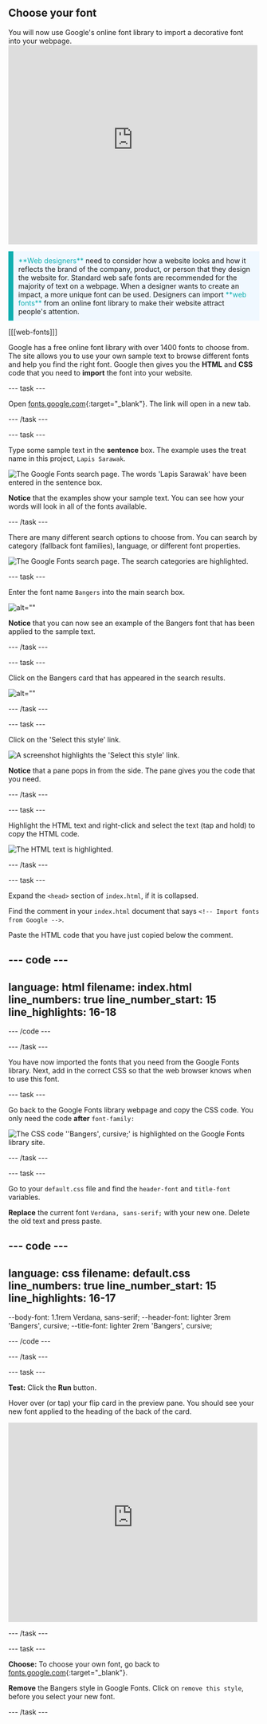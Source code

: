 ## Choose your font

<div style="display: flex; flex-wrap: wrap">
<div style="flex-basis: 200px; flex-grow: 1; margin-right: 15px;">
You will now use Google's online font library to import a decorative font into your webpage. 
</div>
<div>
<iframe src="https://staging-editor.raspberrypi.org/en/embed/viewer/flip-treat-webcards-step-5" width="500" height="400" frameborder="0" marginwidth="0" marginheight="0" allowfullscreen> </iframe>
</div>
</div>

<p style="border-left: solid; border-width:10px; border-color: #0faeb0; background-color: aliceblue; padding: 10px;">
<span style="color: #0faeb0">**Web designers**</span> need to consider how a website looks and how it reflects the brand of the company, product, or person that they design the website for. Standard web safe fonts are recommended for the majority of text on a webpage. When a designer wants to create an impact, a more unique font can be used. Designers can import <span style="color: #0faeb0">**web fonts**</span> from an online font library to make their website attract people's attention.</p>

[[[web-fonts]]]

Google has a free online font library with over 1400 fonts to choose from. The site allows you to use your own sample text to browse different fonts and help you find the right font. Google then gives you the **HTML** and **CSS** code that you need to **import** the font into your website. 

--- task ---

Open [fonts.google.com](https://fonts.google.com/){:target="_blank"}. The link will open in a new tab. 

--- /task ---

--- task ---

Type some sample text in the **sentence** box. The example uses the treat name in this project, `Lapis Sarawak`.

![The Google Fonts search page. The words 'Lapis Sarawak' have been entered in the sentence box.](images/custom.png)

**Notice** that the examples show your sample text. You can see how your words will look in all of the fonts available. 

--- /task ---

There are many different search options to choose from. You can search by category (fallback font families), language, or different font properties. 

![The Google Fonts search page. The search categories are highlighted.](images/search-options.PNG)

--- task ---

Enter the font name `Bangers` into the main search box. 

![alt=""](images/bangers.png)

**Notice** that you can now see an example of the Bangers font that has been applied to the sample text. 

--- /task ---

--- task ---

Click on the Bangers card that has appeared in the search results.

![alt=""](images/bangers-card.PNG)

--- /task ---

--- task ---

Click on the 'Select this style' link.

![A screenshot highlights the 'Select this style' link.](images/select-style.png)

**Notice** that a pane pops in from the side. The pane gives you the code that you need.

--- /task ---

--- task ---

Highlight the HTML text and right-click and select the text (tap and hold) to copy the HTML code.

![The HTML text is highlighted.](images/html.png)

--- /task ---

--- task ---

Expand the `<head>` section of `index.html`, if it is collapsed. 

Find the comment in your `index.html` document that says `<!-- Import fonts from Google -->`.

Paste the HTML code that you have just copied below the comment.

--- code ---
---
language: html
filename: index.html
line_numbers: true
line_number_start: 15
line_highlights: 16-18
---
  <!-- Import fonts from Google -->
  <link rel="preconnect" href="https://fonts.googleapis.com">
  <link rel="preconnect" href="https://fonts.gstatic.com" crossorigin>
  <link href="https://fonts.googleapis.com/css2?family=Bangers&display=swap" rel="stylesheet">

--- /code ---

--- /task ---

You have now imported the fonts that you need from the Google Fonts library. Next, add in the correct CSS so that the web browser knows when to use this font. 

--- task ---

Go back to the Google Fonts library webpage and copy the CSS code. You only need the code **after** `font-family: `

![The CSS code ''Bangers', cursive;' is highlighted on the Google Fonts library site.](images/css.png)

--- /task ---

--- task ---

Go to your `default.css` file and find the `header-font` and `title-font` variables. 

**Replace** the current font `Verdana, sans-serif;` with your new one. Delete the old text and press paste.

--- code ---
---
language: css
filename: default.css
line_numbers: true
line_number_start: 15
line_highlights: 16-17
---
  --body-font: 1.1rem Verdana, sans-serif;
  --header-font: lighter 3rem 'Bangers', cursive;
  --title-font: lighter 2rem 'Bangers', cursive;

--- /code ---

--- /task ---

--- task ---

**Test:** Click the **Run** button. 

Hover over (or tap) your flip card in the preview pane. You should see your new font applied to the heading of the back of the card.

<div>
<iframe src="https://staging-editor.raspberrypi.org/en/embed/viewer/flip-treat-webcards-step-5" width="500" height="400" frameborder="0" marginwidth="0" marginheight="0" allowfullscreen> </iframe>
</div>

--- /task ---

--- task ---

**Choose:** To choose your own font, go back to [fonts.google.com](https://fonts.google.com/){:target="_blank"}.

**Remove** the Bangers style in Google Fonts. Click on `remove this style`, before you select your new font. 

--- /task ---




